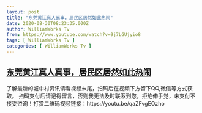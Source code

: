 ```yaml
---
layout: post
title: "东莞黄江真人真事，居民区居然如此热闹"
date: 2020-08-30T08:23:35.000Z
author: WilliamWorks Tv
from: https://www.youtube.com/watch?v=9j7LGUjyio8
tags: [ WilliamWorks Tv ]
categories: [ WilliamWorks Tv ]
---
```

<!--1598775815000-->
[东莞黄江真人真事，居民区居然如此热闹](https://www.youtube.com/watch?v=9j7LGUjyio8)
------

<div>
了解最新的城中村资讯请看视频末尾，扫码后在视频下方留下QQ,微信等方式获取。 扫码支付后请记得留言，否则我无法及时联系到您，拒绝伸手党，未支付不接受咨询！打赏二维码视频链接：https://youtu.be/qaZFvgEOzho
</div>
